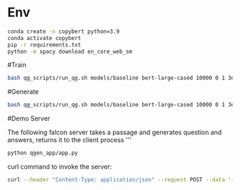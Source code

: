 
# Env 
```sh
conda create -n copybert python=3.9
conda activate copybert
pip -r requirements.txt
python -m spacy download en_core_web_sm
```



#Train
```sh
bash qg_scripts/run_qg.sh models/baseline bert-large-cased 10000 0 1 3e-5 -e --train_file data/squad_unilm/squad.unilm.train.json --do_train --predict_file ./data/squad_unilm/squad.unilm.test.json
```

#Generate
```sh
bash qg_scripts/run_qg.sh models/baseline bert-large-cased 10000 0 1 3e-5 -e --train_file data/squad_unilm/squad.unilm.train.json --do_predict --predict_file ./data/squad_unilm/squad.unilm.test.json
```


#Demo Server  

The following falcon server takes a passage and generates question and answers, returns it to the client process '''

```sh
python qgen_app/app.py
```

curl command to invoke the server:
```sh
curl --header "Content-Type: application/json" --request POST --data '{"question": "When was the car invented?","text": "Cars came into global use during the 20th century, and developed economies depend on them. The year 1886 is regarded as the birth year of the modern car when German inventor Karl Benz patented his Benz Patent-Motorwagen. Cars became widely available in the early 20th century. One of the first cars accessible to the masses was the 1908 Model T, an American car manufactured by the Ford Motor Company. Cars were rapidly adopted in the US, where they replaced animal-drawn carriages and carts, but took much longer to be accepted in Western Europe and other parts of the world."}' http://localhost:1223/qgennphr
```
